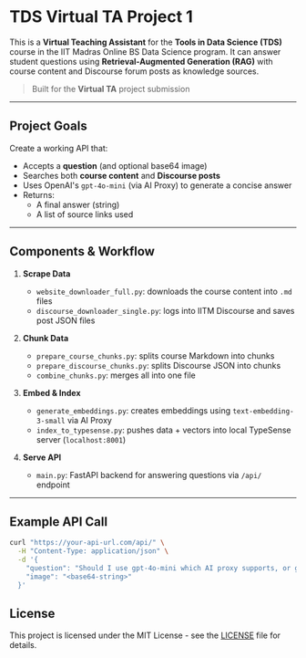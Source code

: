 # TDS Virtual TA Project 1

This is a **Virtual Teaching Assistant** for the **Tools in Data Science (TDS)** course in the IIT Madras Online BS Data Science program. It can answer student questions using **Retrieval-Augmented Generation (RAG)** with course content and Discourse forum posts as knowledge sources.

> Built for the **Virtual TA** project submission 

---

## Project Goals

Create a working API that:

- Accepts a **question** (and optional base64 image)
- Searches both **course content** and **Discourse posts**
- Uses OpenAI's `gpt-4o-mini` (via AI Proxy) to generate a concise answer
- Returns:
  - A final answer (string)
  - A list of source links used

---

## Components & Workflow

1. **Scrape Data**  
   - `website_downloader_full.py`: downloads the course content into `.md` files
   - `discourse_downloader_single.py`: logs into IITM Discourse and saves post JSON files

2. **Chunk Data**  
   - `prepare_course_chunks.py`: splits course Markdown into chunks
   - `prepare_discourse_chunks.py`: splits Discourse JSON into chunks
   - `combine_chunks.py`: merges all into one file

3. **Embed & Index**  
   - `generate_embeddings.py`: creates embeddings using `text-embedding-3-small` via AI Proxy
   - `index_to_typesense.py`: pushes data + vectors into local TypeSense server (`localhost:8001`)

4. **Serve API**  
   - `main.py`: FastAPI backend for answering questions via `/api/` endpoint

---

## Example API Call

```bash
curl "https://your-api-url.com/api/" \
  -H "Content-Type: application/json" \
  -d '{
    "question": "Should I use gpt-4o-mini which AI proxy supports, or gpt3.5 turbo?",
    "image": "<base64-string>"
  }'
```
## License

This project is licensed under the MIT License - see the [LICENSE](LICENSE) file for details.
